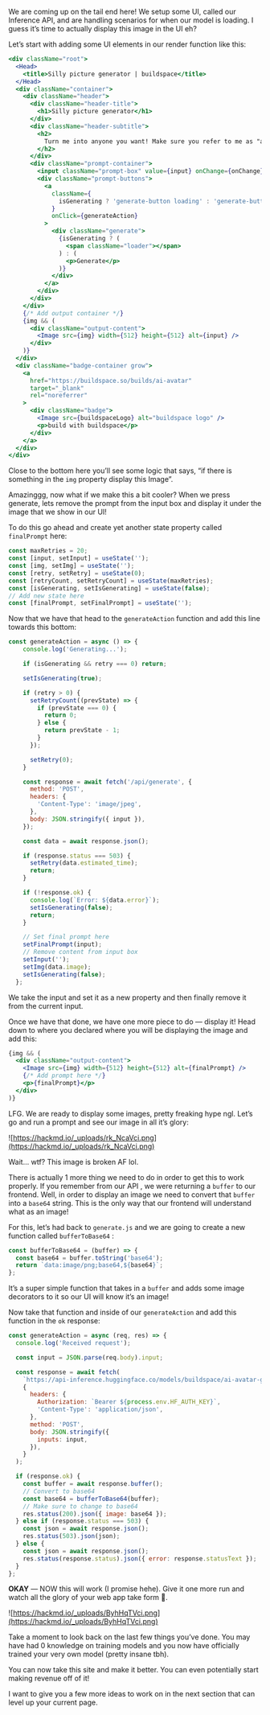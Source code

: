 We are coming up on the tail end here! We setup some UI, called our Inference API, and are handling scenarios for when our model is loading. I guess it’s time to actually display this image in the UI eh?

Let’s start with adding some UI elements in our render function like this:

```jsx
<div className="root">
  <Head>
    <title>Silly picture generator | buildspace</title>
  </Head>
  <div className="container">
    <div className="header">
      <div className="header-title">
        <h1>Silly picture generator</h1>
      </div>
      <div className="header-subtitle">
        <h2>
          Turn me into anyone you want! Make sure you refer to me as "abraza" in the prompt
        </h2>
      </div>
      <div className="prompt-container">
        <input className="prompt-box" value={input} onChange={onChange} />
        <div className="prompt-buttons">
          <a
            className={
              isGenerating ? 'generate-button loading' : 'generate-button'
            }
            onClick={generateAction}
          >
            <div className="generate">
              {isGenerating ? (
                <span className="loader"></span>
              ) : (
                <p>Generate</p>
              )}
            </div>
          </a>
        </div>
      </div>
    </div>
    {/* Add output container */}
    {img && (
      <div className="output-content">
        <Image src={img} width={512} height={512} alt={input} />
      </div>
    )}
  </div>
  <div className="badge-container grow">
    <a
      href="https://buildspace.so/builds/ai-avatar"
      target="_blank"
      rel="noreferrer"
    >
      <div className="badge">
        <Image src={buildspaceLogo} alt="buildspace logo" />
        <p>build with buildspace</p>
      </div>
    </a>
  </div>
</div>
```

Close to the bottom here you’ll see some logic that says, “if there is something in the `img` property display this Image”. 

Amazinggg, now what if we make this a bit cooler? When we press generate, lets remove the prompt from the input box and display it under the image that we show in our UI!

To do this go ahead and create yet another state property called `finalPrompt` here:

```jsx
const maxRetries = 20;
const [input, setInput] = useState('');
const [img, setImg] = useState('');
const [retry, setRetry] = useState(0);
const [retryCount, setRetryCount] = useState(maxRetries);
const [isGenerating, setIsGenerating] = useState(false);
// Add new state here
const [finalPrompt, setFinalPrompt] = useState('');
```

Now that we have that head to the `generateAction` function and add this line towards this bottom:

```jsx
const generateAction = async () => {
    console.log('Generating...');

    if (isGenerating && retry === 0) return;

    setIsGenerating(true);

    if (retry > 0) {
      setRetryCount((prevState) => {
        if (prevState === 0) {
          return 0;
        } else {
          return prevState - 1;
        }
      });

      setRetry(0);
    }

    const response = await fetch('/api/generate', {
      method: 'POST',
      headers: {
        'Content-Type': 'image/jpeg',
      },
      body: JSON.stringify({ input }),
    });

    const data = await response.json();

    if (response.status === 503) {
      setRetry(data.estimated_time);
      return;
    }

    if (!response.ok) {
      console.log(`Error: ${data.error}`);
      setIsGenerating(false);
      return;
    }

    // Set final prompt here
    setFinalPrompt(input);
    // Remove content from input box
    setInput('');
    setImg(data.image);
    setIsGenerating(false);
  };
```

We take the input and set it as a new property and then finally remove it from the current input.

Once we have that done, we have one more piece to do — display it! Head down to where you declared where you will be displaying the image and add this:

```jsx
{img && (
  <div className="output-content">
    <Image src={img} width={512} height={512} alt={finalPrompt} />
    {/* Add prompt here */}
    <p>{finalPrompt}</p>
  </div>
)}
```

LFG. We are ready to display some images, pretty freaking hype ngl. Let’s go and run a prompt and see our image in all it’s glory:

![https://hackmd.io/_uploads/rk_NcaVci.png](https://hackmd.io/_uploads/rk_NcaVci.png)

Wait… wtf? This image is broken AF lol. 

There is actually 1 more thing we need to do in order to get this to work properly. If you remember from our API , we were returning a `buffer` to our frontend. Well, in order to display an image we need to convert that `buffer` into a `base64` string. This is the only way that our frontend will understand what as an image!

For this, let’s had back to `generate.js` and we are going to create a new function called `bufferToBase64` :

```jsx
const bufferToBase64 = (buffer) => {
  const base64 = buffer.toString('base64');
  return `data:image/png;base64,${base64}`;
};
```

It’s a super simple function that takes in a `buffer` and adds some image decorators to it so our UI will know it’s an image!

Now take that function and inside of our `generateAction` and add this function in the `ok` response:
```jsx
const generateAction = async (req, res) => {
  console.log('Received request');

  const input = JSON.parse(req.body).input;

  const response = await fetch(
    `https://api-inference.huggingface.co/models/buildspace/ai-avatar-generator`,
    {
      headers: {
        Authorization: `Bearer ${process.env.HF_AUTH_KEY}`,
        'Content-Type': 'application/json',
      },
      method: 'POST',
      body: JSON.stringify({
        inputs: input,
      }),
    }
  );

  if (response.ok) {
    const buffer = await response.buffer();
    // Convert to base64
    const base64 = bufferToBase64(buffer);
    // Make sure to change to base64
    res.status(200).json({ image: base64 });
  } else if (response.status === 503) {
    const json = await response.json();
    res.status(503).json(json);
  } else {
    const json = await response.json();
    res.status(response.status).json({ error: response.statusText });
  }
};
```

**OKAY** — NOW this will work (I promise hehe). Give it one more run and watch all the glory of your web app take form 🥲. 

![https://hackmd.io/_uploads/ByhHqTVci.png](https://hackmd.io/_uploads/ByhHqTVci.png)

Take a moment to look back on the last few things you’ve done. You may have had 0 knowledge on training models and you now have officially trained your very own model (pretty insane tbh).

You can now take this site and make it better. You can even potentially start making revenue off of it!

I want to give you a few more ideas to work on in the next section that can level up your current page.